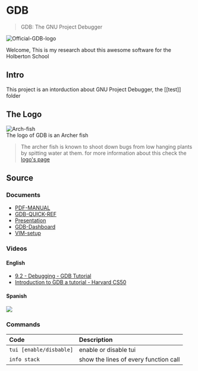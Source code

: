 # GDB
> GDB: The GNU Project Debugger

![Official-GDB-logo](https://www.sourceware.org/gdb/images/archer.svg)

Welcome, This is my research about this awesome software for the Holberton School

## Intro
This project is an intorduction about GNU Project Debugger, the [[test]] folder

## The Logo
![Arch-fish](https://i.imgur.com/6xd9QwW.gif)  
The logo of GDB is an Archer fish
> The archer fish is known to shoot down bugs from low hanging plants by spitting water at them. 
for more information about this check the [logo's page][logo-info]

## Source
### Documents
* [PDF-MANUAL][manual]
* [GDB-QUICK-REF][qref1]
* [Presentation][slider]
* [GDB-Dashboard][gdb-dashboard]
* [VIM-setup][vim-gdb]
### Videos
#### English
* [9.2 - Debugging - GDB Tutorial][youtube-Chris-Bourke]
* [Introduction to GDB a tutorial - Harvard CS50][youtube-loveuala]
#### Spanish
[![](https://img.youtube.com/vi/3kcUNBnG_C0/hqdefault.jpg)][youtube-intro-gdb]

### Commands
|Code                   |Description            |
|:--------------------- |:----------------------|
|`tui [enable/disbable]`| enable or disable tui                 |
|`info stack`           | show the lines of every function call |

<!--links-->
[manual]:https://sourceware.org/gdb/current/onlinedocs/gdb.pdf
[qref1]:https://users.ece.utexas.edu/~adnan/gdb-refcard.pdf
[youtube-Chris-Bourke]:https://www.youtube.com/watch?v=bWH-nL7v5F4
[youtube-loveuala]:https://www.youtube.com/watch?v=sCtY--xRUyI
[youtube-intro-gdb]:https://www.youtube.com/watch?v=3kcUNBnG_C0
[logo-info]:https://www.sourceware.org/gdb/mascot/
[slider]:https://docs.google.com/presentation/d/1CAL3Pbv0ti_6yp8Im5O9Ov-vmtcUpQ14EM8IPQNGBy8/edit?usp=sharing
[gdb-dashboard]:https://github.com/cyrus-and/gdb-dashboard
[vim-gdb]:https://www.dannyadam.com/blog/2019/05/debugging-in-vim/

